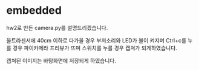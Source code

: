 # embedded
hw2로 만든 camera.py를 설명드리겠습니다.

울트라센서에 40cm 이하로 다가올 경우 부저소리와 LED가 불이 켜지며 
Ctrl+c를 누를 경우 파이카메라 프리뷰가 뜨며 스위치를 누를 경우 캡쳐가 되게하였습니다.

캡쳐된 이미지는 바탕화면에 저장되게 하였습니다.
